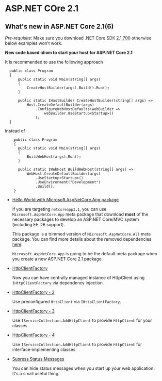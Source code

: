 # ASP.NET COre 2.1


## What's new in ASP.NET Core 2.1(6)

  *Pre-requisite*: Make sure you download .NET Core SDK [2.1.700](https://dotnet.microsoft.com/download/dotnet-core/2.1) otherwise below examples won't work.

  **New code based idiom to start your host for ASP.NET Core 2.1**

  It is recommended to use the following approach 

  ```CSharp
    public class Program
    {
        public static void Main(string[] args)
        {
            CreateHostBuilder(args).Build().Run();
        }

        public static IHostBuilder CreateHostBuilder(string[] args) =>
            Host.CreateDefaultBuilder(args)
                .ConfigureWebHostDefaults(webBuilder =>
                    webBuilder.UseStartup<Startup>()
                );
    }
  ```

  instead of

  ```CSharp
      public class Program
      {
        public static void Main(string[] args)
        {
            BuildWebHost(args).Run();
        }

        public static IWebHost BuildWebHost(string[] args) =>
            WebHost.CreateDefaultBuilder(args)
                .UseStartup<Startup>()
                .UseEnvironment("Development")
                .Build();
      }
  ```

  * [Hello World with Microsoft.AspNetCore.App package](hello-world-startup-app-package)

    If you are targeting `netcoreapp3.1`, you can use `Microsoft.AspNetCore.App` meta package that download **most** of the necessary packages to develop an ASP.NET Core/MVC system (including EF DB support).

    This package is a trimmed version of `Microsoft.AspNetCore.All` meta package. You can find more details about the removed dependencies [here](https://github.com/aspnet/Announcements/issues/287).

    `Microsoft.AspNetCore.App` is going to be the default meta package when you create a new ASP.NET Core 2.1 package.

  * [HttpClientFactory](httpclientfactory)

    Now you can have centrally managed instance of HttpClient using ```IHttpClientFactory``` via dependency injection.

  * [HttpClientFactory - 2](httpclientfactory-2)

    Use preconfigured `HttpClient` via `IHttpClientFactory`.

  * [HttpClientFactory - 3](httpclientfactory-3)

    Use `IServiceCollection.AddHttpClient` to provide `HttpClient` for your classes.

  * [HttpClientFactory - 4](httpclientfactory-4)

    Use `IServiceCollection.AddHttpClient` to provide `HttpClient` for interface-implementing classes.

  * [Supress Status Messages](suppress-status-messages)

    You can hide status messages when you start up your web application. It's a small useful thing.
